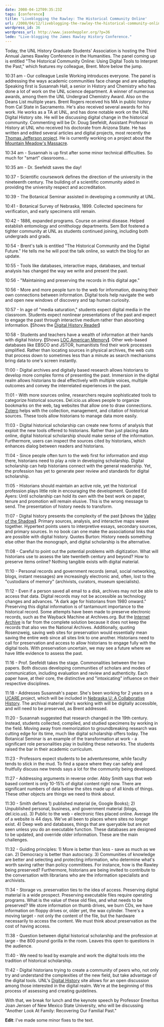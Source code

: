```yaml
---
date: 2008-04-12T09:35:23Z
tags: [conference]
title: 'Liveblogging the Rawley: The Historical Community Online'
url: /2008/04/12/liveblogging-the-rawley-the-historical-community-online/
wordpress_id: 36
wordpress_url: http://www.jasonheppler.org/?p=36
lede: "Live-blogging the James Rawley History Conference."
---
```


Today, the UNL History Graduate Students' Association is hosting the  Third Annual James Rawley Conference in the Humanities.  The panel  coming up is entitled "The Historical Community Online: Using Digital  Tools to Interpret the Past," which features my colleague, Brent.  More  below the jump.

10:31 am - Our colleague Leslie Working introduces everyone.  The  panel is addressing the ways academic communities face change and are  adapting.  Speaking first is Susannah Hall, a senior in History and  Chemistry who has done a lot of work on the UNL science department.  A  winner of numerous awards, among them the UNL Undergrad Chemistry Award.   Also on the Deans List multiple years.  Brent Rogers received his MA  in public history from Cal State in Sacramento.  He's also received  several awards for his work. He works as a TA at UNL, and has done  notable work on the UNL Digital History site.  He will be discussing  digital change in the historical community.  Commenting will be Dr. Doug  Seefeldt, Assistant Professor in History at UNL who received his  doctorate from Arizona State.  He has written and edited several  articles and digital projects, most recently the<a href="http://jeffersonswest.unl.edu/archive/index.php"> Thomas  Jefferson project</a>.  He is currently working on a project about the <a href="http://mountainmeadows.unl.edu/index.html">Mountain Meadow's  Massacre</a>.

10:34 am - Susannah is up first after some minor technical  difficulties.  So much for "smart" classrooms...

10:35 am - Dr. Seefeldt saves the day!

10:37 - Scientific coursework defines the direction of the university  in the nineteenth century.  The building of a scientific community  aided in providing the university respect and accreditation.

10:39 - The Botanical Seminar assisted in developing a community at  UNL.

10:41 - Botanical Survey of Nebraska, 1899.  Collected specimens for  verification, and early specimens still remain.

10:42 - 1886, expanded programs.  Course on animal disease.  Helped  establish entomology and ornithology departments.  Sem Bot fostered a  tighter community at UNL as students continued joining, including both  undergrads and grads.

10:54 - Brent's talk is entitled "The Historical Community and the  Digital Future."  He tells me he will post the talk online, so watch the  blog for an update.

10:55 - Tools like databases, interactive maps, databases, and  textual analysis has changed the way we write and present the past.

10:56 - "Maintaining and preserving the records in this digital age."

10:56 - More and more people turn to the web for information, drawing  their own connections between information.  Digital tools help navigate  the web and open new windows of discovery and tap human curiosity.

10:57 - In age of "media saturation," students expect digital media  in the classroom.  Students expect nonlinear presentations of the past  and expect to engage the past through interactive medium rather than  absorbing information.  <strong>[</strong>Shows the <a href="http://www.dhr.history.vt.edu/">Digital History Reader</a><strong>]</strong>

10:58 - Students and teachers have a wealth of information at their  hands with digital history.  <strong>[</strong>Shows <a href="http://memory.loc.gov/ammem/index.html">LOC American Memory</a><strong>]</strong>.   Other web-based databases like EBSCO and JSTOR, humanitists find their  work processes simplified.  Rather than locating sources in physical  archives, the web cuts that process down to sometimes less than a minute  as search mechanisms bring data to one's screen instantly.

11:00 - Digital archives and digitally based research allows  historians to develop more complex forms of presenting the past.   Immersion in the digital realm allows historians to deal effectively  with multiple voices, multiple outcomes and convey the interrelated  experiences in the past.

11:01 - With more sources online, researchers require sophisticated  tools to categorize historical sources.  Del.icio.us allows people to  organize bookmarks on the web, tag websites that allow one to draw  connections.  <a href="http://www.zotero.org/">Zotero</a> helps with the collection,  management, and citation of historical sources.  These tools allow  historians to manage data more easily.

11:03 - Digital historical scholarship can create new forms of  analysis that exploit the new tools offered to historians.  Rather than  just placing data online, digital historical scholarship should make  sense of the information.  Furthermore, users can inspect the sources  cited by historians, which enhances dialog between readers and  historians.

11:04 - Since people often turn to the web first for information and  stop there, historians need to play a role in developing scholarship.   Digital scholarship can help historians connect with the general  readership.  Yet, the profession has yet to generate peer review and  standards for digital scholarship.

11:05 - Historians should maintain an active role, yet the historical  profession plays little role in encouraging the development.  Quoted Ed  Ayers: Until scholarship can hold its own with the best work on paper,  tenure and promotion will remain elusive.   This is the wrong message to  send.  The presentation of history needs to transform.

11:07 - Digital history presents the complexity of the past <strong>[</strong>shows  the <a href="http://valley.vcdh.virginia.edu/">Valley of the Shadow</a><strong>]</strong>.   Primary sources, analysis, and interactive maps weave together.   Hypertext points users to interpretive essays, secondary sources, and  primary sources.  In no book can one make the associational links that  are possible with digital history.  Quotes Burton: History needs  something else other than the monograph, and digital scholarship is the  alternative.

11:08 - Careful to point out the potential problems with  digitization.  What will historians use to assess the late twentieth  century and beyond?  How to preserve items online?  Nothing tangible  exists with digital material.

11:10 - Personal records and government records (email, social  networking, blogs, instant messages) are increasingly electronic and,  often, lost to the "custodians of memory" (archivists, curators, museum  specialists).

11:12 - Even if a person saved all email to a disk, archives may not  be able to access that data.  Digital records may not be accessible as  technology changes and advances.  "A dark age for historians from 1980  onward."  Preserving this digital information is of tantamount  importance to the historical record.  Some attempts have been made to  preserve electronic records, such as the Wayback Machine at  Archives.org.  But the <a href="http://www.archive.org/index.php">Internet Archive</a> is far  from the complete solution because it does not keep the records that  also vex the National Archives.  Additionally, quoting Rosenzweig,  saving web sites for preservation would essentially mean saving the  entire web since all sites link to one another.  Historians need to call  for preservation and access to allow historians to engage fully with  the digital tools.  With preservation uncertain, we may see a future  where we have little evidence to assess the past.

11:16 - Prof. Seefeldt takes the stage.  Commonalities between the  two papers.  Both discuss developing communities of scholars and modes  of communication, including evaluation and review and authenticity.   Each paper have, at their core, the distinctive and "intoxicating"  influence on their respective disciplines.

11:18 - Addresses Susannah's paper.  She's been working for 2 years  on a <a href="http://www.unl.edu/ucare/">UCARE </a>project, which will be  included in <a href="http://unlhistory.unl.edu/">Nebraska U: A Collaborative  History</a>.  The archival material she's working with will be digitally  accessible, and will need to be preserved, as Brent addressed.

11:20 - Susannah suggested that research changed in the 19th century.   Instead, students collected, compiled, and studied specimens by  working in the field.  Moving away from memorization to groundbreaking  research was cutting edge for its time, much like digital scholarship  offers today.  The Botanical Seminar is an example of the transformation  at work - a significant role personalities play in building these  networks.  The students raised the bar in their academic curriculum.

11:23 - Professors expect students to be adventuresome, while faculty  tends to stick in the mud.  To find a space where they can safely and  fruitfully discuss new trends says a lot for the community being  developed.

11:27 - Addressing arguments in reverse order.  Abby Smith says that  web based content is only 10-15% of digital content right now.  There  are significant numbers of data below the sites made up of all kinds of  things.  These other objects are things we need to think about.

11:30 - Smith defines 1) published material (ie, Google Books); 2)  Unpublished personal, business, and government material (blogs,  del.icio.us).  3) Public to the web - electronic files placed online.   Average life of a website is 44 days.  We've all been to places where  sites no longer exist.  4) Deep web and databases, things that are  queryable but are not seen unless you do an executable function.  These  databases are designed to be updated, and override older information.   These are the main challenges.

11:32 - Guiding principles: 1) More is better than less - save as  much as we can.  2) Democracy is better than autocracy.  3) Communities  of knowledge are better and selecting and protecting information, who  determine what's worth saving rather than policy committees.  For  instance, how is the Rawley being preserved?  Furthermore, historians  are being invited to contribute to the conversation with librarians who  are the information specialists and archivists.

11:34 - Storage vs. preservation ties to the idea of access.   Preserving digital material is a wide prospect.  Preserving executable  files require operating programs.  What is the value of these old files,  and what needs to be preserved?  We store information on thumb drives,  we burn CDs, we have information on floppy drives or, older yet, the wax  cylinder.  There's a moving target - not only the content of the file,  but the hardware necessarily to access the content.  We must think about  preservation as the cost of having access.

11:38 - Question between digital historical scholarship and the  profession at large - the 800 pound gorilla in the room.  Leaves this  open to questions in the audience.

11:40 - We need to lead by example and work the digital tools into  the tradition of historical scholarship.

11:42 - Digital historians trying to create a community of peers who,  not only try and understand the complexities of the new field, but take  advantage of the digital tools.  UNL's <a href="http://digitalhistory.unl.edu/">Digital History</a> site  allows for an open discussion among those interested in the digital  realm.  We're at the beginning of this process of assessing and creating  guidelines.

With that, we break for lunch and the keynote speech by Professor  Emeritus Joan Jensen of New Mexico State University, who will be  discussing "Another Look At Family: Recovering Our Familial Past."

<strong>Edit</strong>: I've made some minor fixes to the text.
